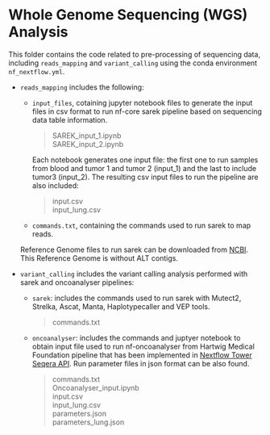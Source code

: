 # Whole Genome Sequencing (WGS) Analysis

This folder contains the code related to pre-processing of sequencing data, including `reads_mapping` and `variant_calling` using the conda environment `nf_nextflow.yml`. 

- `reads_mapping` includes the following:
  
    - `input_files`, cotaining jupyter notebook files to generate the input files in csv format to run nf-core sarek pipeline based on sequencing data table information.

        > SAREK_input_1.ipynb <br>
        > SAREK_input_2.ipynb <br>
      
      Each notebook generates one input file: the first one to run samples from blood and tumor 1 and tumor 2 (input_1) and the last to include tumor3 (input_2). The               resulting csv input files to run the pipeline are also included:

        > input.csv <br>
        > input_lung.csv <br>
        
    - `commands.txt`, containing the commands used to run sarek to map reads.

    Reference Genome files to run sarek can be downloaded from [NCBI](https://www.ncbi.nlm.nih.gov/datasets/genome/GCF_000001405.26/). This Reference Genome is without ALT       contigs.
- `variant_calling` includes the variant calling analysis performed with sarek and oncoanalyser pipelines:
  
    - `sarek`: includes the commands used to run sarek with Mutect2, Strelka, Ascat, Manta, Haplotypecaller and VEP tools.
      
        > commands.txt

    - `oncoanalyser`: includes the commands and juptyer notebook to obtain input file used to run nf-oncoanalyser from Hartwig Medical Foundation pipeline that has been implemented in [Nextflow Tower Seqera API](https://api.cloud.seqera.io). Run parameter files in json format can be also found.
      
        > commands.txt <br>
        > Oncoanalyser_input.ipynb <br>
        > input.csv <br>
        > input_lung.csv <br>
        > parameters.json <br>
        > parameters_lung.json <br>
